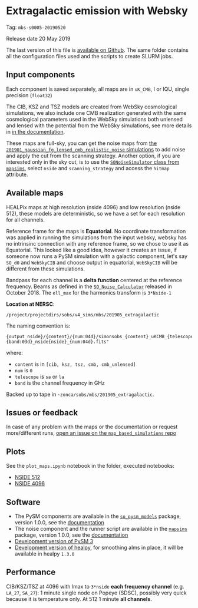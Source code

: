 Extragalactic emission with Websky
==================================

Tag: `mbs-s0005-20190520`

Release date 20 May 2019

The last version of this file is [available on Github](https://github.com/simonsobs/map_based_simulations/tree/master/201905_extragalactic).
The same folder contains all the configuration files used and the scripts to create SLURM jobs.

## Input components

Each component is saved separately, all maps are in `uK_CMB`, I or IQU, single precision (`float32`)

The CIB, KSZ and TSZ models are created from WebSky cosmological simulations, 
we also include one CMB realization generated with the same cosmological parameters used in the WebSky simulations both unlensed and lensed with the potential from the WebSky simulations,
see more details in [in the documentation](https://so-pysm-models.readthedocs.io/en/latest/models.html#websky).

These maps are full-sky, you can get the noise maps from [the `201901_gaussian_fg_lensed_cmb_realistic_noise` simulations](https://github.com/simonsobs/map_based_simulations/tree/master/201901_gaussian_fg_lensed_cmb_realistic_noise) to add noise and apply the cut from the scanning strategy.
Another option, if you are interested only in the sky cut, is to use the [`SONoiseSimulator` class from `mapsims`](https://mapsims.readthedocs.io/en/latest/api/mapsims.SONoiseSimulator.html#mapsims.SONoiseSimulator), select `nside` and `scanning_strategy` and access the `hitmap` attribute.

## Available maps

HEALPix maps at high resolution (nside 4096) and low resolution (nside 512), these models are deterministic, so we have
a set for each resolution for all channels.

Reference frame for the maps is **Equatorial**. No coordinate transformation was applied in running the simulations from the input websky, websky has no intrinsinc connection with any reference frame, so we chose to use it as Equatorial.
This looked like a good idea, however it creates an issue, if someone now runs a PySM simulation with a galactic component, let's say `SO_d0` and `WebSkyCIB` and choose output in equatorial, `WebSkyCIB` will be different from these simulations.

Bandpass for each channel is a **delta function** centered at the reference frequency.
Beams as defined in the [`SO_Noise_Calculator`](https://github.com/simonsobs/mapsims/blob/master/mapsims/SO_Noise_Calculator_Public_20180822.py) released in October 2018.
The `ell_max` for the harmonics transform is `3*Nside-1`

**Location at NERSC**:

    /project/projectdirs/sobs/v4_sims/mbs/201905_extragalactic

The naming convention is:

    {output_nside}/{content}/{num:04d}/simonsobs_{content}_uKCMB_{telescope}{band:03d}_nside{nside}_{num:04d}.fits"

where:

* `content` is in `[cib, ksz, tsz, cmb, cmb_unlensed]`
* `num` is `0`
* `telescope` is `sa` or `la`
* `band` is the channel frequency in GHz

Backed up to tape in `~zonca/sobs/mbs/201905_extragalactic`.

## Issues or feedback

In case of any problem with the maps or the documentation or request more/different runs, [open an issue on the `map_based_simulations` repo](https://github.com/simonsobs/map_based_simulations/issues)

## Plots

See the `plot_maps.ipynb` notebook in the folder, executed notebooks:

* [NSIDE 512](https://gist.github.com/71617c6a4c25191fa694375fe95672c6)
* [NSIDE 4096](https://gist.github.com/45f2ca0d26fb2cfd2dd67b38298b2618)

## Software

* The PySM components are available in the [`so_pysm_models`](https://github.com/simonsobs/so_pysm_models) package, version 1.0.0, see the [documentation](https://so-pysm-models.readthedocs.io/en/latest)
* The noise component and the runner script are available in the [`mapsims`](https://github.com/simonsobs/mapsims) package, version 1.0.0, see the [documentation](https://mapsims.readthedocs.io/en/latest)
* [Development version of PySM 3](https://github.com/healpy/pysm)
* [Development version of healpy](https://github.com/healpy/healpy), for smoothing alms in place, it will be available in healpy `1.3.0`

## Performance

CIB/KSZ/TSZ at 4096 with lmax to `3*nside` **each frequency channel** (e.g. `LA_27`, `SA_27`): 1 minute  single node on Popeye (SDSC), possibly very quick because it is temperature only. At 512 1 minute **all channels**.
